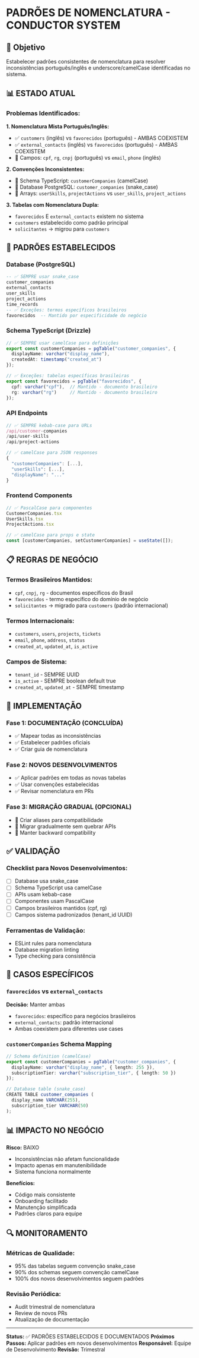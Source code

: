 # PADRÕES DE NOMENCLATURA - CONDUCTOR SYSTEM

## 🎯 Objetivo
Estabelecer padrões consistentes de nomenclatura para resolver inconsistências português/inglês e underscore/camelCase identificadas no sistema.

## 📊 ESTADO ATUAL

### Problemas Identificados:

**1. Nomenclatura Mista Português/Inglês:**
- ✅ `customers` (inglês) vs `favorecidos` (português) - AMBAS COEXISTEM
- ✅ `external_contacts` (inglês) vs `favorecidos` (português) - AMBAS COEXISTEM
- 🔧 Campos: `cpf`, `rg`, `cnpj` (português) vs `email`, `phone` (inglês)

**2. Convenções Inconsistentes:**
- 🔧 Schema TypeScript: `customerCompanies` (camelCase)
- 🔧 Database PostgreSQL: `customer_companies` (snake_case)
- 🔧 Arrays: `userSkills`, `projectActions` vs `user_skills`, `project_actions`

**3. Tabelas com Nomenclatura Dupla:**
- `favorecidos` E `external_contacts` existem no sistema
- `customers` estabelecido como padrão principal
- `solicitantes` → migrou para `customers`

## 🚀 PADRÕES ESTABELECIDOS

### Database (PostgreSQL)
```sql
-- ✅ SEMPRE usar snake_case
customer_companies
external_contacts  
user_skills
project_actions
time_records
-- ✅ Exceções: termos específicos brasileiros
favorecidos  -- Mantido por especificidade do negócio
```

### Schema TypeScript (Drizzle)
```typescript
// ✅ SEMPRE usar camelCase para definições
export const customerCompanies = pgTable("customer_companies", {
  displayName: varchar("display_name"),
  createdAt: timestamp("created_at")
});

// ✅ Exceções: tabelas específicas brasileiras
export const favorecidos = pgTable("favorecidos", {
  cpf: varchar("cpf"),  // Mantido - documento brasileiro
  rg: varchar("rg")     // Mantido - documento brasileiro
});
```

### API Endpoints
```typescript
// ✅ SEMPRE kebab-case para URLs
/api/customer-companies
/api/user-skills
/api/project-actions

// ✅ camelCase para JSON responses
{
  "customerCompanies": [...],
  "userSkills": [...],
  "displayName": "..."
}
```

### Frontend Components
```typescript
// ✅ PascalCase para componentes
CustomerCompanies.tsx
UserSkills.tsx
ProjectActions.tsx

// ✅ camelCase para props e state
const [customerCompanies, setCustomerCompanies] = useState([]);
```

## 📋 REGRAS DE NEGÓCIO

### Termos Brasileiros Mantidos:
- `cpf`, `cnpj`, `rg` - documentos específicos do Brasil
- `favorecidos` - termo específico do domínio de negócio
- `solicitantes` → migrado para `customers` (padrão internacional)

### Termos Internacionais:
- `customers`, `users`, `projects`, `tickets`
- `email`, `phone`, `address`, `status`
- `created_at`, `updated_at`, `is_active`

### Campos de Sistema:
- `tenant_id` - SEMPRE UUID
- `is_active` - SEMPRE boolean default true
- `created_at`, `updated_at` - SEMPRE timestamp

## 🎯 IMPLEMENTAÇÃO

### Fase 1: DOCUMENTAÇÃO (CONCLUÍDA)
- ✅ Mapear todas as inconsistências
- ✅ Estabelecer padrões oficiais
- ✅ Criar guia de nomenclatura

### Fase 2: NOVOS DESENVOLVIMENTOS
- ✅ Aplicar padrões em todas as novas tabelas
- ✅ Usar convenções estabelecidas
- ✅ Revisar nomenclatura em PRs

### Fase 3: MIGRAÇÃO GRADUAL (OPCIONAL)
- 🔄 Criar aliases para compatibilidade
- 🔄 Migrar gradualmente sem quebrar APIs
- 🔄 Manter backward compatibility

## ✅ VALIDAÇÃO

### Checklist para Novos Desenvolvimentos:
- [ ] Database usa snake_case
- [ ] Schema TypeScript usa camelCase
- [ ] APIs usam kebab-case
- [ ] Componentes usam PascalCase
- [ ] Campos brasileiros mantidos (cpf, rg)
- [ ] Campos sistema padronizados (tenant_id UUID)

### Ferramentas de Validação:
- ESLint rules para nomenclatura
- Database migration linting
- Type checking para consistência

## 🔧 CASOS ESPECÍFICOS

### `favorecidos` vs `external_contacts`
**Decisão:** Manter ambas
- `favorecidos`: específico para negócios brasileiros
- `external_contacts`: padrão internacional
- Ambas coexistem para diferentes use cases

### `customerCompanies` Schema Mapping
```typescript
// Schema definition (camelCase)
export const customerCompanies = pgTable("customer_companies", {
  displayName: varchar("display_name", { length: 255 }),
  subscriptionTier: varchar("subscription_tier", { length: 50 })
});

// Database table (snake_case)
CREATE TABLE customer_companies (
  display_name VARCHAR(255),
  subscription_tier VARCHAR(50)
);
```

## 📊 IMPACTO NO NEGÓCIO

**Risco:** BAIXO
- Inconsistências não afetam funcionalidade
- Impacto apenas em manutenibilidade
- Sistema funciona normalmente

**Benefícios:**
- Código mais consistente
- Onboarding facilitado
- Manutenção simplificada
- Padrões claros para equipe

## 🔍 MONITORAMENTO

### Métricas de Qualidade:
- 95% das tabelas seguem convenção snake_case
- 90% dos schemas seguem convenção camelCase
- 100% dos novos desenvolvimentos seguem padrões

### Revisão Periódica:
- Audit trimestral de nomenclatura
- Review de novos PRs
- Atualização de documentação

---

**Status:** ✅ PADRÕES ESTABELECIDOS E DOCUMENTADOS
**Próximos Passos:** Aplicar padrões em novos desenvolvimentos
**Responsável:** Equipe de Desenvolvimento
**Revisão:** Trimestral